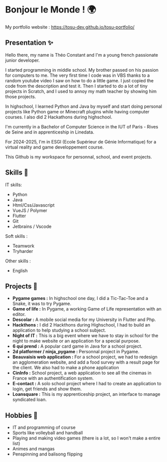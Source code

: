 # Bonjour le Monde ! 🌍

My portfolio website : https://tosu-dev.github.io/tosu-portfolio/

## Presentation ✨
Hello there, my name is Théo Constant and I'm a young french passionate junior developer.

I started programming in middle school. My brother passed on his passion for computers to me. The very first time I code was in VBS thanks to a random youtube video I saw on how to do a little game. I just copied the code from the description and test it. Then I started to do a lot of tiny projects in Scratch, and I used to annoy my math teacher by showing him those projects.

In highschool, I learned Python and Java by myself and start doing personal projects like Python game or Minecraft plugins while having computer courses. I also did 2 Hackathons during highschool.

I'm currently in a Bachelor of Computer Science in the IUT of Paris - Rives de Seine and in apprenticeship in Linedata.

For 2024-2025, I'm in ESGI (Ecole Supérieur de Génie Informatique) for a virtual reality and game developpement course.

This Github is my workspace for personnal, school, and event projects.

## Skills 💪
IT skills:
- Python
- Java
- Html/Css/Javascript
- VueJS / Polymer
- Flutter
- Git
- Jetbrains / Vscode

Soft skills :
- Teamwork
- Tryharder

Other skills :
- English


## Projects 🌱
- **Pygame games :** In highschool one day, I did a Tic-Tac-Toe and a Snake, it was to try Pygame.
- **Game of life :** In Pygame, a working Game of Life representation with an editor.
- **Descolar :** A mobile social media for my University in Flutter and Php.
- **Hackthons :** I did 2 Hackthons during Highschool, I had to build an application to help studying a school subject.
- **Night of IT :** This is a big event where we have to stay in school for the night to make website or an application for a special purpose.
- **6 qui prend :** A popular card game in Java for a school project.
- **2d platformer / ninja_pygame :** Personnal project in Pygame.
- **Beauvaisis web application :** For a school project, we had to redesign an agglomeration website, and add a food survey with a result page for the client. We also had to make a phone application
- **CinInfo :** School project, a web application to see all the cinemas in France with an authentification system. 
- **E-contact :** A solo school project where I had to create an application to login, get friends and show them.
- **Loansquare :** This is my apprenticeship project, an interface to manage syndicated loan.

## Hobbies 🎊
- IT and programming of course
- Sports like volleyball and handball
- Playing and making video games (there is a lot, so I won't make a entire list)
- Animes and mangas
- Penspinning and balisong flipping

<!--
**tosu-dev/tosu-dev** is a ✨ _special_ ✨ repository because its `README.md` (this file) appears on your GitHub profile.

Here are some ideas to get you started:

- 🔭 I’m currently working on ...
- 🌱 I’m currently learning ...
- 👯 I’m looking to collaborate on ...
- 🤔 I’m looking for help with ...
- 💬 Ask me about ...
- 📫 How to reach me: ...
- 😄 Pronouns: ...
- ⚡ Fun fact: ...
-->
